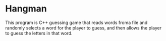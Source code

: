 # Hangman
This program is C++ guessing game that reads words froma file and randomly selects a word for the player to guess, and then allows the player to guess the letters in that word. 
